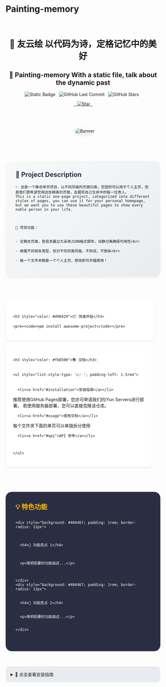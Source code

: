 # Painting-memory  

<div align="center">  

# 🚀 友云绘 以代码为诗，定格记忆中的美好
## 🚀 Painting-memory With a static file, talk about the dynamic past

![Static Badge](https://img.shields.io/badge/Version-1.0.0-blue?style=for-the-badge&color=20c997)  
![GitHub Last Commit](https://img.shields.io/github/last-commit/iheye/Painting-memory?style=for-the-badge&color=fd7e14)  
![GitHub Stars](https://img.shields.io/github/stars/iheye/Painting-memory?style=for-the-badge&color=ffd43b)  

<a href="https://github.com/iheye/Painting-memory/stargazers">  
  <img src="https://img.shields.io/github/stars/iheye/Painting-memory?style=social" alt="Star">  
</a>

</div>  

<div align="center" style="margin: 40px 0">  
  <img src="https://via.placeholder.com/800x400.png?text=Project+Showcase" alt="Banner" style="border-radius: 20px; box-shadow: 0 4px 12px rgba(0,0,0,0.1);">


</div>  

<div style="background: linear-gradient(135deg, #f8f9fa 0%, #e9ecef 100%); padding: 2rem; border-radius: 20px; margin: 2rem 0; box-shadow: 0 4px 6px rgba(0,0,0,0.05);">


  <h2 style="color: #2b2d42; margin-top: 0">🌟 Project Description</h2>


  <p style="color: #4a4e69; line-height: 1.6; font-size: 1.1rem;">


    ✨ 这是一个静态单页项目，以不同风格的页面归类，您固然可以用于个人主页，但是我们更希望您用这些精美的页面，去展现自己生命中的每一位贵人。
    This is a static one-page project, categorized into different styles of pages, you can use it for your personal homepage, but we want you to use these beautiful pages to show every noble person in your life.


    
    🎨 项目功能：


    - 全静态页面，若信息量过大采用JSON格式撰写，动静分离确保可用性<br>

    - 根据不同朋友类型，划分不同页面风格，不拘泥，不放纵<br>

    - 每一个文件夹都是一个个人主页，修改即可开箱使用！

  </p>
</div> 

<div style="display: flex; gap: 1rem; flex-wrap: wrap; justify-content: center; margin: 2rem 0">

  <div style="background: white; padding: 1.5rem; border-radius: 15px; flex: 1 1 300px; box-shadow: 0 4px 6px rgba(0,0,0,0.05);">

    <h3 style="color: #d90429">📦 快速开始</h3>

    <pre><code>npm install awesome-project</code></pre> 
  </div> 
  
  <div style="background: white; padding: 1.5rem; border-radius: 15px; flex: 1 1 300px; box-shadow: 0 4px 6px rgba(0,0,0,0.05);">


    <h3 style="color: #fb8500">📚 文档</h3>


    <ul style="list-style-type: '👉 '; padding-left: 1.5rem">


      <li><a href="#installation">安装指南</a></li>
      
推荐使用GitHub Pages部署，您亦可申请我们的iYun Servers进行部署。
若使用服务器部署，您可以直接克隆该仓库。

      <li><a href="#usage">使用文档</a></li>
      
每个文件夹下面的单页可以单独拆分使用

      <li><a href="#api">API 参考</a></li>



    </ul>   
  </div>   
</div>   

<div style="background: #2b2d42; color: white; padding: 2rem; border-radius: 20px; margin: 2rem 0">



  <h2 style="color: #ffb703; margin-top: 0">💡 特色功能</h2>



  <div style="display: grid; grid-template-columns: repeat(auto-fit, minmax(250px, 1fr)); gap: 1.5rem">



    <div style="background: #404467; padding: 1rem; border-radius: 12px">



      <h4>🎯 功能亮点 1</h4>



      <p>简明扼要的功能描述...</p>



    </div>  
    <div style="background: #404467; padding: 1rem; border-radius: 12px">


      <h4>🌈 功能亮点 2</h4>


      <p>简明扼要的功能描述...</p>


    </div> 
  </div> 
</div> 

<details> 
  <summary style="cursor: pointer; background: #e9ecef; padding: 1rem; border-radius: 12px">📌 点击查看安装指南</summary>
  <div style="margin-top: 1rem; background: white; padding: 1.5rem; border-radius: 12px">
    <!-- 安装指南内容 -->
  </div>
</details>
